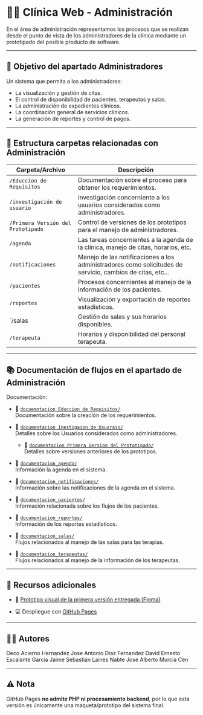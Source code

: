# 🧑‍💼 Clínica Web - Administración

En el área de administración representamos los procesos que se realizan desde el punto de vista de los administradores de la clínica mediante un prototipado del posible producto de software.

---

## 📌 Objetivo del apartado Administradores

Un sistema que permita a los administradores:

- La visualización y gestión de citas.
- El control de disponibilidad de pacientes, terapeutas y salas.
- La administración de expedientes clínicos.
- La coordinación general de servicios clínicos.
- La generación de reportes y control de pagos.

---

## 📁 Estructura carpetas relacionadas con Administración

| Carpeta/Archivo                      | Descripción |
|--------------------------------------|-------------|
| `/Educcion de Requisitos`            | Documentación sobre el proceso para obtener los requerimientos. |
| `/investigación de usuario`          | investigación concerniente a los usuarios considerados como administradores.|
| `/Primera Versión del Prototipado`   | Control de versiones de los prototipos para el manejo de administradores. |
| `/agenda`                            | Las tareas concernientes a la agenda de la clínica, manejo de citas, horarios, etc. |
| `/notificaciones`                    | Manejo de las notificaciones a los administradores como solicitudes de servicio, cambios de citas, etc...  |
| `/pacientes`                         | Procesos concernientes al manejo de la información de los pacientes. |
| `/reportes`                          | Visualización y exportación de reportes estadísticos. |
| `/salas                             | Gestión de salas y sus horarios disponibles. |
| `/terapeuta`                         | Horarios y disponibilidad del personal terapeuta. |



---

## 📚 Documentación de flujos en el apartado de Administración

Documentación:

- 📄 [`docuemntacion Educcion de Requisitos/`](./Educción%de%requisitos)  
  Documentación sobre la creación de los requerimientos.

- 📄 [`documentacion Inestigaion de Ususraio/`](./Investigación%de%usuarios)  
  Detalles sobre los Usuarios considerados como administradores.

  - 📄 [`documentacion Primera Version del Prototipado/`](./Primera%version%del%prototipado)  
  Detalles sobre versiones anteriores de los prototipos.

- 📄 [`documentacion_agenda/`](./agenda)  
  Información la agenda en el sistema.
  
- 📄 [`documentacion_notificaciones/`](./notificaciones)  
  Información sobre las notificaciones de la agenda en el sistema.

- 📄 [`documentacion_pacientes/`](./pacientes)  
  Información relacionada sobre los flujos de los pacientes.

- 📄 [`documentacion_reportes/`](./reportes)  
  Información de los reportes estadísticos.

- 📄 [`documentacion_salas/`](./salas)  
  Flujos relacionados al manejo de las salas para las terapias.

- 📄 [`documentacion_terapeutas/`](./terapeutas)  
  Flujos relacionados al manejo de la información de los terapeutas.
---

## 🔗 Recursos adicionales

- 🎨 [Prototipo visual de la primera versión entregada (Figma)](https://www.figma.com/design/kp0EV8D1mdzI2OQcKCoEz1/Expedientes_Cl%C3%ADnica?node-id=1051169-107&m=dev&t=eBp5dQeB45w8M59l-1)

- 💻 Despliegue con [GitHub Pages](https://carlosekraigoza.github.io/ClinicaWeb/)

---

## 👨‍💻 Autores

Deco Acierno Hernandez
Jose Antonio Diaz Fernandez
David Ernesto Escalante Garcia
Jaime Sebastián Laines Nabte
Jose Alberto Murcia Cen



---

## ⚠️ Nota

GitHub Pages **no admite PHP ni procesamiento backend**, por lo que esta versión es únicamente una maqueta/prototipo del sistema final.
